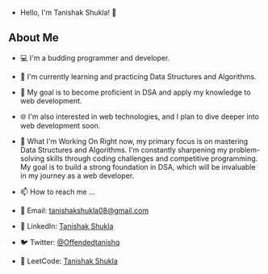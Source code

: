 - Hello, I'm Tanishak Shukla! 👋

## About Me

- 💻 I'm a budding programmer and developer.

- 🌱 I'm currently learning and practicing Data Structures and Algorithms.

- 🎯 My goal is to become proficient in DSA and apply my knowledge to web development.

- 🌐 I'm also interested in web technologies, and I plan to dive deeper into web development soon.

- 💞️ What I'm Working On
    Right now, my primary focus is on mastering Data Structures and Algorithms. I'm constantly sharpening my problem-solving skills through coding challenges and competitive programming. My goal is to build a strong foundation in DSA, which will be invaluable in my journey as a web developer.

- 📫 How to reach me ...

- 📧 Email: [tanishakshukla08@gmail.com](mailto:tanishakshukla08@gmail.com)
- 💼 LinkedIn: [Tanishak Shukla](https://www.linkedin.com/in/tanishak-shukla-692238204/)
- 🐦 Twitter: [@Offendedtanishq](https://twitter.com/Offendedtanishq)
- 💼 LeetCode: [Tanishak Shukla](https://leetcode.com/tanishakshukla08/)

